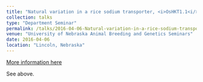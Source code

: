 ```yaml
---
title: "Natural variation in a rice sodium transporter, <i>OsHKT1.1<i/>, provides insight into origins of salinity tolerance in rice"
collection: talks
type: "Department Seminar"
permalink: /talks/2016-04-06-Natural-variation-in-a-rice-sodium-transporter-OsHKT11-provides-insight-into-origins-of-salinity-tolerance-in-rice
venue: "University of Nebraska Animal Breeding and Genetics Seminars"
date: 2016-04-06
location: "Lincoln, Nebraska"
---
```


[More information here](http://example2.com)

See above.
